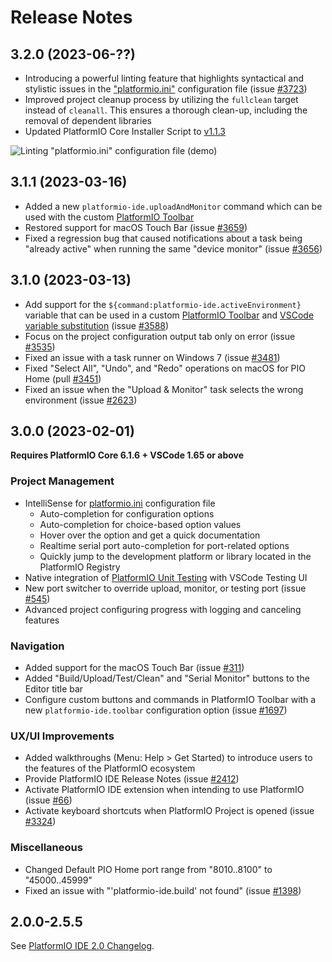 # Release Notes

## 3.2.0 (2023-06-??)

* Introducing a powerful linting feature that highlights syntactical and stylistic issues in the ["platformio.ini"](https://docs.platformio.org/en/latest/projectconf/index.html) configuration file (issue [#3723](https://github.com/platformio/platformio-vscode-ide/issues/3723))
* Improved project cleanup process by utilizing the ``fullclean`` target instead of ``cleanall``. This ensures a thorough clean-up, including the removal of dependent libraries
* Updated PlatformIO Core Installer Script to [v1.1.3](https://github.com/platformio/platformio-core-installer/releases/tag/v1.1.3)

![Linting "platformio.ini" configuration file (demo)](https://raw.githubusercontent.com/platformio/platformio-vscode-ide/develop/.github/media/platformio-ini-lint-demo.png)

## 3.1.1 (2023-03-16)

* Added a new ``platformio-ide.uploadAndMonitor`` command which can be used with the custom [PlatformIO Toolbar](https://docs.platformio.org/en/latest/integration/ide/vscode.html#platformio-toolbar)
* Restored support for macOS Touch Bar (issue [#3659](https://github.com/platformio/platformio-vscode-ide/issues/3659))
* Fixed a regression bug that caused notifications about a task being "already active" when running the same "device monitor" (issue [#3656](https://github.com/platformio/platformio-vscode-ide/issues/3656))

## 3.1.0 (2023-03-13)

* Add support for the ``${command:platformio-ide.activeEnvironment}`` variable that can be used in a custom [PlatformIO Toolbar](https://docs.platformio.org/en/latest/integration/ide/vscode.html#platformio-toolbar) and [VSCode variable substitution](https://code.visualstudio.com/docs/editor/variables-reference) (issue [#3588](https://github.com/platformio/platformio-vscode-ide/issues/3588))
* Focus on the project configuration output tab only on error (issue [#3535](https://github.com/platformio/platformio-vscode-ide/issues/3535))
* Fixed an issue with a task runner on Windows 7 (issue [#3481](https://github.com/platformio/platformio-vscode-ide/issues/3481))
* Fixed "Select All", "Undo", and "Redo" operations on macOS for PIO Home (pull [#3451](https://github.com/platformio/platformio-vscode-ide/pull/3451))
* Fixed an issue when the "Upload & Monitor" task selects the wrong environment (issue [#2623](https://github.com/platformio/platformio-vscode-ide/issues/2623))

## 3.0.0 (2023-02-01)

**Requires PlatformIO Core 6.1.6 + VSCode 1.65 or above**

### Project Management

* IntelliSense for [platformio.ini](https://docs.platformio.org/en/latest/projectconf/index.html) configuration file
  - Auto-completion for configuration options
  - Auto-completion for choice-based option values
  - Hover over the option and get a quick documentation
  - Realtime serial port auto-completion for port-related options
  - Quickly jump to the development platform or library located in the PlatformIO Registry
* Native integration of [PlatformIO Unit Testing](https://docs.platformio.org/en/latest/advanced/unit-testing/index.html) with VSCode Testing UI
* New port switcher to override upload, monitor, or testing port (issue [#545](https://github.com/platformio/platformio-vscode-ide/issues/545))
* Advanced project configuring progress with logging and canceling features

### Navigation

* Added support for the macOS Touch Bar (issue [#311](https://github.com/platformio/platformio-vscode-ide/issues/311))
* Added "Build/Upload/Test/Clean" and "Serial Monitor" buttons to the Editor title bar
* Configure custom buttons and commands in PlatformIO Toolbar with a new `platformio-ide.toolbar` configuration option (issue [#1697](https://github.com/platformio/platformio-vscode-ide/issues/1697))

### UX/UI Improvements

* Added walkthroughs (Menu: Help > Get Started) to introduce users to the features of the PlatformIO ecosystem
* Provide PlatformIO IDE Release Notes (issue [#2412](https://github.com/platformio/platformio-vscode-ide/issues/2412))
* Activate PlatformIO IDE extension when intending to use PlatformIO (issue [#66](https://github.com/platformio/platformio-vscode-ide/issues/66))
* Activate keyboard shortcuts when PlatformIO Project is opened (issue [#3324](https://github.com/platformio/platformio-vscode-ide/issues/3324))

### Miscellaneous

* Changed Default PIO Home port range from "8010..8100" to "45000..45999"
* Fixed an issue with "'platformio-ide.build' not found" (issue [#1398](https://github.com/platformio/platformio-vscode-ide/issues/1398))

## 2.0.0-2.5.5

See [PlatformIO IDE 2.0 Changelog](https://github.com/platformio/platformio-vscode-ide/blob/v2.5.5/CHANGELOG.md).
